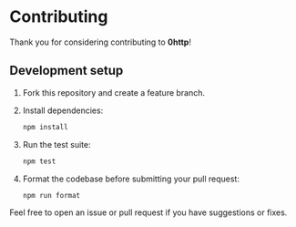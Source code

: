# Contributing

Thank you for considering contributing to **0http**!

## Development setup

1. Fork this repository and create a feature branch.
2. Install dependencies:

   ```bash
   npm install
   ```

3. Run the test suite:

   ```bash
   npm test
   ```

4. Format the codebase before submitting your pull request:

   ```bash
   npm run format
   ```

Feel free to open an issue or pull request if you have suggestions or fixes.
